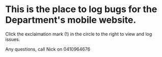 This is the place to log bugs for the Department's mobile website.
=========
Click the exclaimation mark (!) in the circle to the right to view and log issues.

Any questions, call Nick on 0410964676
